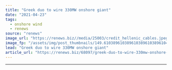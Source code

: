 ```yaml
---
title: "Greek duo to wire 330MW onshore giant"
date: "2021-04-23"
tags: 
  - onshore wind
  - renews
source: "renews"
image_url: "https://renews.biz//media/25003/credit_hellenic_cables.jpeg?mode=crop&width=770&heightratio=0.6103896103896103896103896104&slimmage=true"
image_fp: "/assets/img/post_thumbnails/149.6103896103896103896103896104&slimmage=true"
lead: "Greek duo to wire 330MW onshore giant"
article_url: "https://renews.biz/68097/greek-duo-to-wire-330mw-onshore-giant/"
---
```


---

